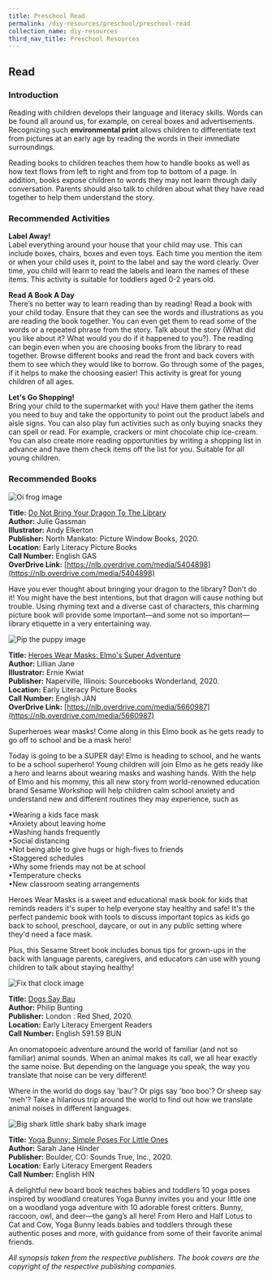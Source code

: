 ```yaml
---
title: Preschool Read
permalink: /diy-resources/preschool/preschool-read
collection_name: diy-resources
third_nav_title: Preschool Resources
---
```


## **Read**

### **Introduction**

Reading with children develops their language and literacy skills. Words can be found all around us, for example, on cereal boxes and advertisements. Recognizing such **environmental print** allows children to differentiate text from pictures at an early age by reading the words in their immediate surroundings.

Reading books to children teaches them how to handle books as well as how text flows from left to right and from top to bottom of a page. In addition, books expose children to words they may not learn through daily conversation. Parents should also talk to children about what they have read together to help them understand the story.
 

### **Recommended Activities**

**Label Away!** <br>
Label everything around your house that your child may use. This can include boxes, chairs, boxes and even toys. Each time you mention the item or when your child uses it, point to the label and say the word clearly. Over time, you child will learn to read the labels and learn the names of these items. This activity is suitable for toddlers aged 0-2 years old.

**Read A Book A Day** <br>
There’s no better way to learn reading than by reading! Read a book with your child today. Ensure that they can see the words and illustrations as you are reading the book together. You can even get them to read some of the words or a repeated phrase from the story. Talk about the story (What did you like about it? What would you do if it happened to you?). The reading can begin even when you are choosing books from the library to read together. Browse different books and read the front and back covers with them to see which they would like to borrow. Go through some of the pages, if it helps to make the choosing easier! This activity is great for young children of all ages.

**Let's Go Shopping!** <br>
Bring your child to the supermarket with you! Have them gather the items you need to buy and take the opportunity to point out the product labels and aisle signs. You can also play fun activities such as only buying snacks they can spell or read. For example, crackers or  mint chocolate chip ice-cream. You can also create more reading opportunities by writing a shopping list in advance and have them check items off the list for you. Suitable for all young children.

### **Recommended Books**

![Oi frog image](/images/diyresources/preschool/oi-frog.jpg)

**Title:** [Do Not Bring Your Dragon To The Library](https://catalogue.nlb.gov.sg/cgi-bin/spydus.exe/ENQ/WPAC/BIBENQ?SETLVL=&BRN=202678037) <br>
**Author:** Julie Gassman <br>
**Illustrator:** Andy Elkerton <br>
**Publisher:** North Mankato: Picture Window Books, 2020. <br>
**Location:** Early Literacy Picture Books <br>
**Call Number:** English GAS <br>
**OverDrive Link:** [https://nlb.overdrive.com/media/5404898](https://nlb.overdrive.com/media/5404898)

Have you ever thought about bringing your dragon to the library? Don't do it! You might have the best intentions, but that dragon will cause nothing but trouble. Using rhyming text and a diverse cast of characters, this charming picture book will provide some important—and some not so important—library etiquette in a very entertaining way.

![Pip the puppy image](/images/diyresources/preschool/pip-the-puppy.jpg)

**Title:** [Heroes Wear Masks: Elmo's Super Adventure](https://catalogue.nlb.gov.sg/cgi-bin/spydus.exe/ENQ/WPAC/BIBENQ?SETLVL=1&BRN=205222395) <br>
**Author:** Lillian Jane <br>
**Illustrator:** Ernie Kwiat <br>
**Publisher:** Naperville, Illinois: Sourcebooks Wonderland, 2020. <br>
**Location:** Early Literacy Picture Books <br>
**Call Number:** English JAN <br>
**OverDrive Link:** [https://nlb.overdrive.com/media/5660987](https://nlb.overdrive.com/media/5660987) <br>

Superheroes wear masks! Come along in this Elmo book as he gets ready to go off to school and be a mask hero!

Today is going to be a SUPER day! Elmo is heading to school, and he wants to be a school superhero! Young children will join Elmo as he gets ready like a hero and learns about wearing masks and washing hands. With the help of Elmo and his mommy, this all new story from world-renowned education brand Sesame Workshop will help children calm school anxiety and understand new and different routines they may experience, such as

 •Wearing a kids face mask <br>
 •Anxiety about leaving home <br>
 •Washing hands frequently <br>
 •Social distancing <br>
 •Not being able to give hugs or high-fives to friends <br>
 •Staggered schedules <br>
 •Why some friends may not be at school <br>
 •Temperature checks <br>
 •New classroom seating arrangements <br>

Heroes Wear Masks is a sweet and educational mask book for kids that reminds readers it's super to help everyone stay healthy and safe! It's the perfect pandemic book with tools to discuss important topics as kids go back to school, preschool, daycare, or out in any public setting where they'd need a face mask.

Plus, this Sesame Street book includes bonus tips for grown-ups in the back with language parents, caregivers, and educators can use with young children to talk about staying healthy!

![Fix that clock image](/images/diyresources/preschool/fix-that-clock.png)

**Title:** [Dogs Say Bau](https://catalogue.nlb.gov.sg/cgi-bin/spydus.exe/ENQ/WPAC/BIBENQ?SETLVL=1&BRN=205222821) <br>
**Author:** Philip Bunting <br>
**Publisher:** London : Red Shed, 2020. <br>
**Location:** Early Literacy Emergent Readers <br>
**Call Number:** English 591.59 BUN <br>

An onomatopoeic adventure around the world of familiar (and not so familiar) animal sounds.
When an animal makes its call, we all hear exactly the same noise. But depending on the language you speak, the way you translate that noise can be very different!

Where in the world do dogs say 'bau'? Or pigs say 'boo boo'? Or sheep say 'meh'? Take a hilarious trip around the world to find out how we translate animal noises in different languages.

![Big shark little shark baby shark image](/images/diyresources/preschool/big-shark-little-shark-baby-shark.jpg)

**Title:** [Yoga Bunny: Simple Poses For Little Ones](https://catalogue.nlb.gov.sg/cgi-bin/spydus.exe/ENQ/WPAC/BIBENQ?SETLVL=&BRN=205244411) <br>
**Author:** Sarah Jane Hinder <br>
**Publisher:** Boulder, CO: Sounds True, Inc., 2020. <br>
**Location:** Early Literacy Emergent Readers <br>
**Call Number:** English HIN

A delightful new board book teaches babies and toddlers 10 yoga poses inspired by woodland creatures
Yoga Bunny invites you and your little one on a woodland yoga adventure with 10 adorable forest critters. Bunny, raccoon, owl, and deer―the gang’s all here! From Hero and Half Lotus to Cat and Cow, Yoga Bunny leads babies and toddlers through these authentic poses and more, with guidance from some of their favorite animal friends.

_All synopsis taken from the respective publishers. The book covers are the copyright of the respective publishing companies._
